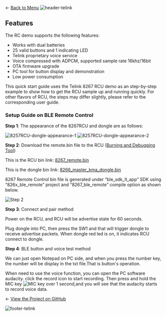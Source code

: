 ← [Back to Menu](https://telinkgithub.github.io/Telink/ "Menu")
![header-telink](https://i.imgur.com/5kRG6CF.jpg)

## Features

The RC demo supports the following features:

* Works with dual batteries
* 25 valid buttons and 1 indicating LED
* Telink proprietary voice service
* Voice compressed with ADPCM, supported sample rate 16khz/16bit
* OTA firmware upgrade
* PC tool for button display and demonstration
* Low power consumption

This quick start guide uses the Telink 8267 RCU demo as an step-by-step example to show how to get the RCU sample up and running quickly. For other flavors of RCU, the steps may differ slightly, please refer to the corresponding user guide.


### Setup Guide on BLE Remote Control

__Step 1__: The appearance of the 8267RCU and dongle are as follows:

![8257RCU-dongle-appearance-1](https://telinkgithub.github.io/Assets/15_826x-BLE-RCU-Quick-Start/8267rcu.png)
![8257RCU-dongle-appearance-2](https://telinkgithub.github.io/Assets/15_826x-BLE-RCU-Quick-Start/20181022-152642.png)


__Step 2__: Download the remote.bin file to the RCU ([Burning and Debugging Tool](https://telinkgithub.github.io/Programming-and-Debugging/))

This is the RCU bin link: [8267_remote.bin](https://telinkgithub.github.io/Assets/15_826x-BLE-RCU-Quick-Start/remote_bin.zip)

This is the dongle bin link: [8266_master_kma_dongle.bin](https://telinkgithub.github.io/Assets/15_826x-BLE-RCU-Quick-Start/master_kma_dongle_bin.zip)

8267 Remote Control bin file is generated under “ble_sdk_lt_app” SDK using “826x_ble_remote” project and “8267_ble_remote” compile option as shown below.

![Step 2](https://telinkgithub.github.io/Assets/15_826x-BLE-RCU-Quick-Start/8267rcucompile.png)


__Step 3__: Connect and pair method

Power on the RCU, and RCU will be advertise state for 60 seconds.

Plug dongle into PC, then press the SW1 and that will trigger dongle to receive advertise packets. When dongle red led is on, it indicates RCU connect to dongle.


__Step 4__: BLE button and voice test method

We can just open Notepad on PC side, and when you press the number key, the number will be display in the txt file.That is button's operation.

When need to use the voice function, you can open the PC software audacity. click the record icon to start recording. Then press and hold the MIC key ![MIC key](https://telinkgithub.github.io/Assets/15_826x-BLE-RCU-Quick-Start/voicebutton.png) over 1 second,and you will see that the audacity starts to record voice data.


← [View the Project on GitHub](https://github.com/TelinkGithub/826x-BLE-RCU-Quick-Start)


![footer-telink](https://telinkgithub.github.io/Assets/General/footer.jpg)



